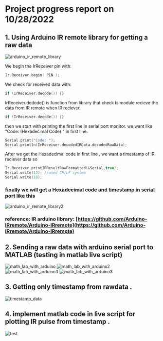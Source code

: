 # Project progress report on 10/28/2022

## 1. Using Arduino IR remote library for getting a raw data 

![arduino_ir_remote_library](/IR_remote_MQTT_MATLAB/images/week1/only_code_arduino.png)

We begin the IrReceiver pin with:
```C
Ir.Receiver.begin( PIN );
```
We check for received data with: 
```C
if (IrReceiver.decode()) {}
```
IrReceiver.dedode() is function from library that check Is module recieve the data from IR remote when IR reciever.
```C
if (IrReceiver.decode()) {}
```
then we start with printing the first line in serial port monitor. we want like "Code: (Hexadecimal Code) " in first line.
```C
Serial.print("Code: ");
Serial.println(IrReceiver.decodedIRData.decodedRawData);
```
After we get the Hexadecimal code in first line , we want a timestamp of IR reciever data so
```C
Ir.Receiver.printIRResultRawFormatted(&Serial,true);
Serial.write(13); //used CR/LF system
Serial.write(10);
```
### finally we will get a Hexadecimal code and timestamp in serial port like this 

![arduino_ir_remote_library2](/IR_remote_MQTT_MATLAB/images/week1/TIMESTAMP.png)

### reference: IR arduino library: [https://github.com/Arduino-IRremote/Arduino-IRremote](https://github.com/Arduino-IRremote/Arduino-IRremote)


## 2. Sending a raw data with arduino serial port to MATLAB  (testing in matlab live script)

![math_lab_with_arduino](/IR_remote_MQTT_MATLAB/images/week1/arduino_with_matlab.png)
![math_lab_with_arduino2](/IR_remote_MQTT_MATLAB/images/week1/arduino_with_matlab_2.png)
![math_lab_with_arduino3](/IR_remote_MQTT_MATLAB/images/week1/setup_matlab_arduino.png)
![math_lab_with_arduino3](/IR_remote_MQTT_MATLAB/images/week1/readtime2.png)



## 3. Getting only timestamp from rawdata . 

![timestamp_data](/IR_remote_MQTT_MATLAB/images/week1/matlab_arduino_ir_signal-1.png)

## 4. implement matlab code in live script for plotting IR pulse from timestamp .

![test](/IR_remote_MQTT_MATLAB/images/week1/matlab_arduino_ir_signal-3.jpg)
